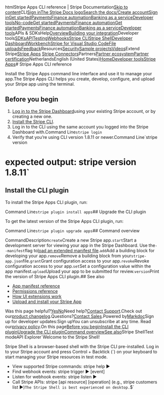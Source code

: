 htmlStripe Apps CLI reference | Stripe Documentation[Skip to content](#main-content)CLI[Sign in](https://dashboard.stripe.com/login?redirect=https%3A%2F%2Fdocs.stripe.com%2Fstripe-apps%2Freference%2Fcli)[The Stripe Docs logo](/)[Search the docs/](#)[Create account](https://dashboard.stripe.com/register)[Sign in](https://dashboard.stripe.com/login?redirect=https%3A%2F%2Fdocs.stripe.com%2Fstripe-apps%2Freference%2Fcli)[Get started](/get-started)[Payments](/payments)[Finance automation](/finance-automation)[Banking as a service](/financial-services)[Developer tools](/development)[No-code](/no-code)[Get started](/get-started)[Payments](/payments)[Finance automation](/finance-automation)[](#)[Get started](/get-started)[Payments](/payments)[Finance automation](/finance-automation)[Banking as a service](/financial-services)[Developer tools](/development)[](#)APIs & SDKsHelp[Overview](/docs/development)[Building your integration](#)Developer tools[SDKs](#)[API](#)[Testing](#)[Webhooks](#)[Stripe CLI](#)[Stripe Shell](#)[Developer Dashboard](#)[Workbench](#)[Stripe for Visual Studio Code](/docs/stripe-vscode)[File uploads](/docs/file-upload)[Feedback](/docs/dev-tools-csat)Resources[Security](#)[Sample projects](#)[Videos](#)Extend Stripe[Stripe Apps](#)
[Stripe Connectors](#)Partners[Partner ecosystem](/docs/partners)[Partner certification](/docs/partners/training-and-certification)NetherlandsEnglish (United States)[](#)[](#)[Home](/docs)[Developer tools](/docs/development)[Stripe Apps](/docs/stripe-apps)# Stripe Apps CLI reference

Install the Stripe Apps command line interface and use it to manage your app.The Stripe Apps CLI helps you create, develop, configure, and upload your Stripe app using the terminal.

## Before you begin

1. [Log in to the Stripe Dashboard](https://dashboard.stripe.com/)using your existing Stripe account, or by creating a new one.
2. [Install the Stripe CLI](/stripe-cli).
3. Log in to the CLI using the same account you logged into the Stripe Dashboard with.Command Line`stripe login`
4. Verify that you’re using CLI version 1.8.11 or newer.Command Line`stripe version
# expected output: stripe version 1.8.11`

## Install the CLI plugin

To install the Stripe Apps CLI plugin, run:

Command Line`stripe plugin install apps`## Upgrade the CLI plugin

To get the latest version of the Stripe Apps CLI plugin, run:

Command Line`stripe plugin upgrade apps`## Command overview

CommandDescription`create`Create a new Stripe app.`start`Start a development server for viewing your app in the Stripe Dashboard. Use the`--manifest`flag to[load an extended manifest file](/stripe-apps/reference/app-manifest#extended-manifest).`add`Add a building block for developing your app.`remove`Remove a building block from your`stripe-app.json`file.`grant`Grant configuration access to your app.`revoke`Revoke configuration access to your app.`set`Set a configuration value within the app manifest.`upload`Upload your app to be submitted for review.`version`Print the version of Stripe Apps CLI plugin.## See also

- [App manifest reference](/stripe-apps/reference/app-manifest)
- [Permissions reference](/stripe-apps/reference/permissions)
- [How UI extensions work](/stripe-apps/how-ui-extensions-work)
- [Upload and install your Stripe App](/stripe-apps/upload-install-app)

Was this page helpful?[Yes](#)[No](#)Need help?[Contact Support](https://support.stripe.com/).Check out our[product changelog](https://stripe.com/blog/changelog).Questions?[Contact Sales](https://stripe.com/contact/sales).Powered by[Markdoc](https://markdoc.dev)Sign up for developer updates:Sign upYou can unsubscribe at any time. Read our[privacy policy](https://stripe.com/privacy).On this page[Before you begin](#before-you-begin)[Install the CLI plugin](#install-cli-plugin)[Upgrade the CLI plugin](#upgrade-the-cli)[Command overview](#command-overview)[See also](#see-also)Stripe ShellTest modeAPI Explorer[](https://stripe.com/docs/stripe-cli#install)`Welcome to the Stripe Shell!

Stripe Shell is a browser-based shell with the Stripe CLI pre-installed. Log in to your
Stripe account and press Control + Backtick (`) on your keyboard to start managing your Stripe
resources in test mode.

- View supported Stripe commands: stripe help ▶️
- Find webhook events: stripe trigger ▶️ [event]
- Listen for webhook events: stripe listen ▶
- Call Stripe APIs: stripe [api resource] [operation] (e.g., stripe customers list ▶️)`The Stripe Shell is best experienced on desktop.`$`